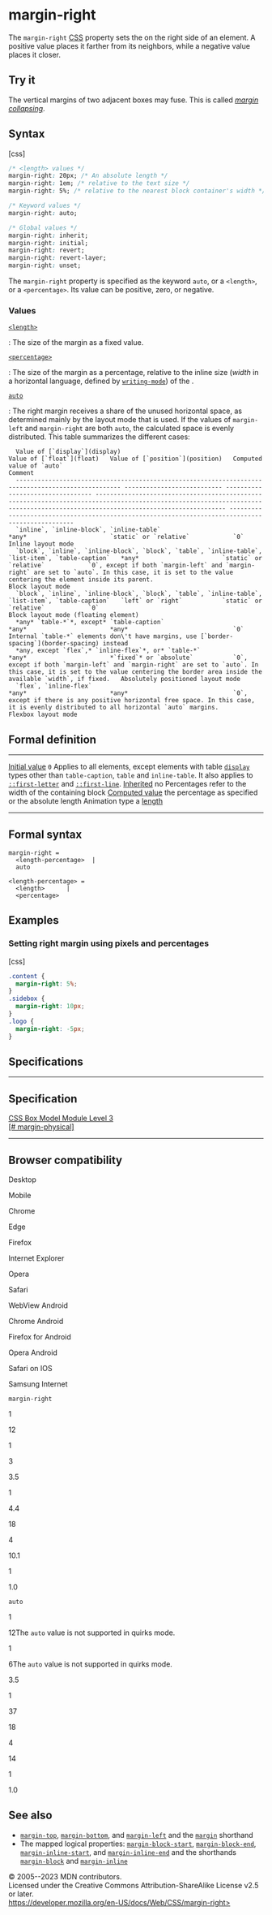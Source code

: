 margin-right
============

The `margin-right`
[CSS](https://developer.mozilla.org/en-US/docs/Web/CSS) property sets
the [](introduction_to_the_css_box_model.md#margin_area) on
the right side of an element. A positive value places it farther from
its neighbors, while a negative value places it closer.

Try it
------

The vertical margins of two adjacent boxes may fuse. This is called
[*margin collapsing*](mastering_margin_collapsing.md).

Syntax
------

[css]

```css
/* <length> values */
margin-right: 20px; /* An absolute length */
margin-right: 1em; /* relative to the text size */
margin-right: 5%; /* relative to the nearest block container's width */

/* Keyword values */
margin-right: auto;

/* Global values */
margin-right: inherit;
margin-right: initial;
margin-right: revert;
margin-right: revert-layer;
margin-right: unset;
```

The `margin-right` property is specified as the keyword `auto`, or a
`<length>`, or a `<percentage>`. Its value can be positive, zero, or
negative.

### Values

[`<length>`](length.md)

:   The size of the margin as a fixed value.

[`<percentage>`](percentage.md)

:   The size of the margin as a percentage, relative to the inline size
    (*width* in a horizontal language, defined by
    [`writing-mode`](writing-mode.md)) of the [](containing_block.md).

[`auto`](#auto)

:   The right margin receives a share of the unused horizontal space, as
    determined mainly by the layout mode that is used. If the values of
    `margin-left` and `margin-right` are both `auto`, the calculated
    space is evenly distributed. This table summarizes the different
    cases:

      Value of [`display`](display)                                                                       Value of [`float`](float)   Value of [`position`](position)   Computed value of `auto`                                                                                                                                                         Comment
      --------------------------------------------------------------------------------------------------- --------------------------- --------------------------------- -------------------------------------------------------------------------------------------------------------------------------------------------------------------------------- -------------------------------------------------------------------------------------------------
      `inline`, `inline-block`, `inline-table`                                                            *any*                       `static` or `relative`            `0`                                                                                                                                                                              Inline layout mode
      `block`, `inline`, `inline-block`, `block`, `table`, `inline-table`, `list-item`, `table-caption`   *any*                       `static` or `relative`            `0`, except if both `margin-left` and `margin-right` are set to `auto`. In this case, it is set to the value centering the element inside its parent.                            Block layout mode
      `block`, `inline`, `inline-block`, `block`, `table`, `inline-table`, `list-item`, `table-caption`   `left` or `right`           `static` or `relative`            `0`                                                                                                                                                                              Block layout mode (floating element)
      *any* `table-*`*, except* `table-caption`                                                           *any*                       *any*                             `0`                                                                                                                                                                              Internal `table-*` elements don\'t have margins, use [`border-spacing`](border-spacing) instead
      *any, except `flex`,* `inline-flex`*, or* `table-*`                                                 *any*                       *`fixed`* or `absolute`           `0`, except if both `margin-left` and `margin-right` are set to `auto`. In this case, it is set to the value centering the border area inside the available `width`, if fixed.   Absolutely positioned layout mode
      `flex`, `inline-flex`                                                                               *any*                       *any*                             `0`, except if there is any positive horizontal free space. In this case, it is evenly distributed to all horizontal `auto` margins.                                             Flexbox layout mode

Formal definition
-----------------

  ---------------------------------- -----------------------------------------------------------------------------------------------------------------------------------------------------------------------------------------------------------------------
  [Initial value](initial_value.md)     `0`
  Applies to                         all elements, except elements with table [`display`](display.md) types other than `table-caption`, `table` and `inline-table`. It also applies to [`::first-letter`](::first-letter) and [`::first-line`](::first-line).
  [Inherited](inheritance.md)           no
  Percentages                        refer to the width of the containing block
  [Computed value](computed_value.md)   the percentage as specified or the absolute length
  Animation type                     a [length](length.md#interpolation)
  ---------------------------------- -----------------------------------------------------------------------------------------------------------------------------------------------------------------------------------------------------------------------

Formal syntax
-------------

```
margin-right = 
  <length-percentage>  |
  auto                 

<length-percentage> = 
  <length>      |
  <percentage>  
```

Examples
--------

### Setting right margin using pixels and percentages

[css]

```css
.content {
  margin-right: 5%;
}
.sidebox {
  margin-right: 10px;
}
.logo {
  margin-right: -5px;
}
```

Specifications
--------------

  ------------------------------------------------------------------------------

Specification
  ------------------------------------------------------------------------------

  [CSS Box Model Module Level 3\
  [\#
  margin-physical]](https://drafts.csswg.org/css-box/#margin-physical)

  ------------------------------------------------------------------------------

Browser compatibility
---------------------

Desktop

Mobile

Chrome

Edge

Firefox

Internet Explorer

Opera

Safari

WebView Android

Chrome Android

Firefox for Android

Opera Android

Safari on IOS

Samsung Internet

`margin-right`

1

12

1

3

3.5

1

4.4

18

4

10.1

1

1.0

`auto`

1

12The `auto` value is not supported in quirks mode.

1

6The `auto` value is not supported in quirks mode.

3.5

1

37

18

4

14

1

1.0

See also
--------

- [`margin-top`](margin-top.md), [`margin-bottom`](margin-bottom.md), and
    [`margin-left`](margin-left.md) and the [`margin`](margin.md) shorthand
- The mapped logical properties:
    [`margin-block-start`](margin-block-start.md),
    [`margin-block-end`](margin-block-end.md),
    [`margin-inline-start`](margin-inline-start.md), and
    [`margin-inline-end`](margin-inline-end.md) and the shorthands
    [`margin-block`](margin-block.md) and [`margin-inline`](margin-inline.md)

© 2005--2023 MDN contributors.\
Licensed under the Creative Commons Attribution-ShareAlike License v2.5
or later.\
https://developer.mozilla.org/en-US/docs/Web/CSS/margin-right>
